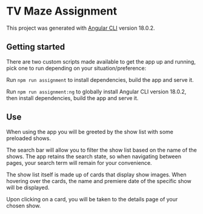 # TV Maze Assignment

This project was generated with [Angular CLI](https://github.com/angular/angular-cli) version 18.0.2.

## Getting started

There are two custom scripts made available to get the app up and running, pick one to run depending on your situation/preference:

Run `npm run assignment` to install dependencies, build the app and serve it.

Run `npm run assignment:ng` to globally install Angular CLI version 18.0.2, then install dependencies, build the app and serve it.

## Use

When using the app you will be greeted by the show list with some preloaded shows.

The search bar will allow you to filter the show list based on the name of the shows. The app retains the search state, so when navigating between pages, your search term will remain for your convenience.

The show list itself is made up of cards that display show images. When hovering over the cards, the name and premiere date of the specific show will be displayed.

Upon clicking on a card, you will be taken to the details page of your chosen show.
